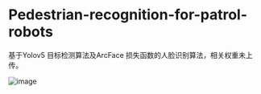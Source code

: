 # Pedestrian-recognition-for-patrol-robots

基于Yolov5 目标检测算法及ArcFace 损失函数的人脸识别算法，相关权重未上传。





![image](https://user-images.githubusercontent.com/49434434/134667398-d54b51b2-b799-4f58-a4e0-042c0f215dca.png)
